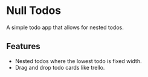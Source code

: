 # Null Todos

A simple todo app that allows for nested todos.

## Features
- Nested todos where the lowest todo is fixed width.
- Drag and drop todo cards like trello.